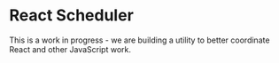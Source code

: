 # React Scheduler

This is a work in progress - we are building a utility to better coordinate
React and other JavaScript work.
